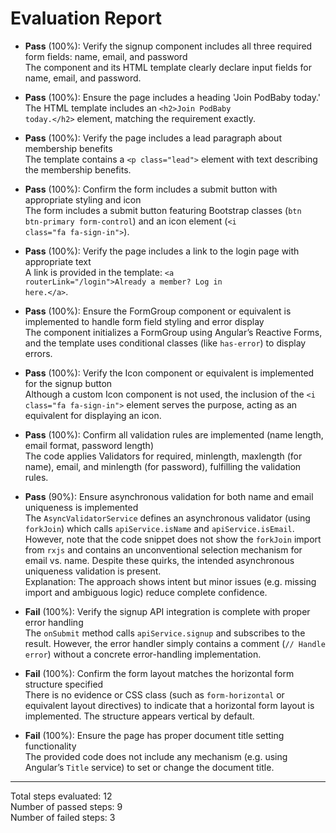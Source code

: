# Evaluation Report

- **Pass** (100%): Verify the signup component includes all three required form fields: name, email, and password  
  The component and its HTML template clearly declare input fields for name, email, and password.

- **Pass** (100%): Ensure the page includes a heading 'Join PodBaby today.'  
  The HTML template includes an <code>&lt;h2&gt;Join PodBaby today.&lt;/h2&gt;</code> element, matching the requirement exactly.

- **Pass** (100%): Verify the page includes a lead paragraph about membership benefits  
  The template contains a <code>&lt;p class="lead"&gt;</code> element with text describing the membership benefits.

- **Pass** (100%): Confirm the form includes a submit button with appropriate styling and icon  
  The form includes a submit button featuring Bootstrap classes (<code>btn btn-primary form-control</code>) and an icon element (<code>&lt;i class="fa fa-sign-in"&gt;</code>).

- **Pass** (100%): Verify the page includes a link to the login page with appropriate text  
  A link is provided in the template: <code>&lt;a routerLink="/login"&gt;Already a member? Log in here.&lt;/a&gt;</code>.

- **Pass** (100%): Ensure the FormGroup component or equivalent is implemented to handle form field styling and error display  
  The component initializes a FormGroup using Angular’s Reactive Forms, and the template uses conditional classes (like <code>has-error</code>) to display errors.

- **Pass** (100%): Verify the Icon component or equivalent is implemented for the signup button  
  Although a custom Icon component is not used, the inclusion of the <code>&lt;i class="fa fa-sign-in"&gt;</code> element serves the purpose, acting as an equivalent for displaying an icon.

- **Pass** (100%): Confirm all validation rules are implemented (name length, email format, password length)  
  The code applies Validators for required, minlength, maxlength (for name), email, and minlength (for password), fulfilling the validation rules.

- **Pass** (90%): Ensure asynchronous validation for both name and email uniqueness is implemented  
  The <code>AsyncValidatorService</code> defines an asynchronous validator (using <code>forkJoin</code>) which calls <code>apiService.isName</code> and <code>apiService.isEmail</code>. However, note that the code snippet does not show the <code>forkJoin</code> import from <code>rxjs</code> and contains an unconventional selection mechanism for email vs. name. Despite these quirks, the intended asynchronous uniqueness validation is present.  
  Explanation: The approach shows intent but minor issues (e.g. missing import and ambiguous logic) reduce complete confidence.

- **Fail** (100%): Verify the signup API integration is complete with proper error handling  
  The <code>onSubmit</code> method calls <code>apiService.signup</code> and subscribes to the result. However, the error handler simply contains a comment (<code>// Handle error</code>) without a concrete error-handling implementation.

- **Fail** (100%): Confirm the form layout matches the horizontal form structure specified  
  There is no evidence or CSS class (such as <code>form-horizontal</code> or equivalent layout directives) to indicate that a horizontal form layout is implemented. The structure appears vertical by default.

- **Fail** (100%): Ensure the page has proper document title setting functionality  
  The provided code does not include any mechanism (e.g. using Angular’s <code>Title</code> service) to set or change the document title.

---

Total steps evaluated: 12  
Number of passed steps: 9  
Number of failed steps: 3